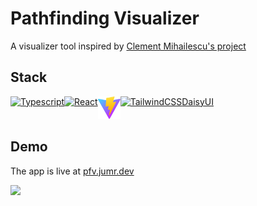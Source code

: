 # Pathfinding Visualizer

A visualizer tool inspired by [Clement Mihailescu's project](https://github.com/clementmihailescu/Pathfinding-Visualizer)

## Stack

<div style="display: flex;">
  <a href="https://www.typescriptlang.org"><img src="https://raw.githubusercontent.com/danielcranney/readme-generator/main/public/icons/skills/typescript-colored.svg" width="36" height="36" alt="Typescript" /></a>
  <a href="https://www.reactjs.org"><img src="https://raw.githubusercontent.com/danielcranney/readme-generator/main/public/icons/skills/react-colored.svg" width="36" height="36" alt="React" /></a>
  <a href="https://www.vitejs.dev"><img src="https://github.com/juliusmarminge/pathfinding-visualizer/blob/main/public/vite.svg" width="36" height="36" alt="Vite" /></a>
  <a href="https://www.tailwindcss.com"><img src="https://raw.githubusercontent.com/danielcranney/readme-generator/main/public/icons/skills/tailwindcss-colored.svg" width="36" height="36" alt="TailwindCSS" /></a>
  <a href="https://daisyui.com">DaisyUI</a>
</div>

## Demo

The app is live at [pfv.jumr.dev](https://pfv.jumr.dev)

<a href="https://pfv.jumr.dev">
   <img src="https://user-images.githubusercontent.com/51714798/175106114-f26d6d3f-a1a9-4077-8558-ab94797a9668.gif" />
</a>
